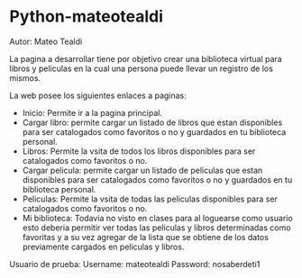 # Python-mateotealdi

Autor: Mateo Tealdi
 
La pagina a desarrollar tiene por objetivo crear una biblioteca virtual para libros y peliculas en la cual una persona puede llevar un registro de los mismos.


La web posee los siguientes enlaces a paginas:

- Inicio: Permite ir a la pagina principal.
- Cargar libro: permite cargar un listado de libros que estan disponibles para ser catalogados como favoritos o no y guardados en tu biblioteca personal.
- Libros: Permite la vsita de todos los libros disponibles para ser catalogados como favoritos o no.
- Cargar pelicula: permite cargar un listado de peliculas que estan disponibles para ser catalogados como favoritos o no y guardados en tu biblioteca personal.
- Peliculas: Permite la vsita de todas las peliculas disponibles para ser catalogados como favoritos o no.
- Mi biblioteca: Todavia no visto en clases para al loguearse como usuario esto deberia permitir ver todas las peliculas y libros determinadas como favoritas y a su vez agregar de la lista que se obtiene de los datos previamente cargados en peliculas y libros.
 

Usuario de prueba:
Username: mateotealdi
Password: nosaberdeti1